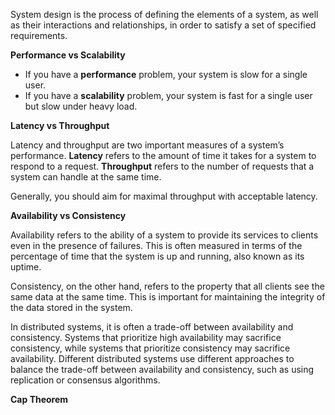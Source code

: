 
System design is the process of defining the elements of a system, as well as their interactions and relationships, in order to satisfy a set of specified requirements.

**Performance vs Scalability**

- If you have a **performance** problem, your system is slow for a single user.
- If you have a **scalability** problem, your system is fast for a single user but slow under heavy load.

**Latency vs Throughput**

Latency and throughput are two important measures of a system’s performance. **Latency** refers to the amount of time it takes for a system to respond to a request. **Throughput** refers to the number of requests that a system can handle at the same time.

Generally, you should aim for maximal throughput with acceptable latency.

**Availability vs Consistency**

Availability refers to the ability of a system to provide its services to clients even in the presence of failures. This is often measured in terms of the percentage of time that the system is up and running, also known as its uptime.

Consistency, on the other hand, refers to the property that all clients see the same data at the same time. This is important for maintaining the integrity of the data stored in the system.

In distributed systems, it is often a trade-off between availability and consistency. Systems that prioritize high availability may sacrifice consistency, while systems that prioritize consistency may sacrifice availability. Different distributed systems use different approaches to balance the trade-off between availability and consistency, such as using replication or consensus algorithms.

**Cap Theorem**




